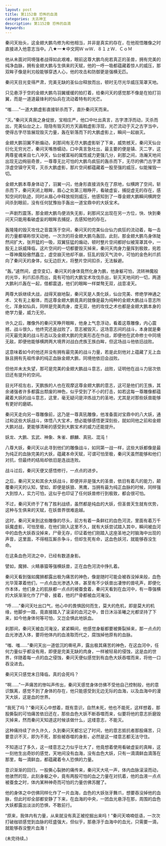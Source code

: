 ```yaml
---
layout: post
title: 第1152章 恐怖的血滴
categories: 太古神王
description: 第1152章 恐怖的血滴
keywords:
---
```


秦问天抬头，这金翅大鹏鸟修为和他相当，并非是真实的存在，在他观悟雕像之时直接进入他意志当中。八★一★中文网Ｗ ｗＷ．８１ｚＷ．ＣｏＭ

他从未面对同境强者战得如此艰难，眼前这尊大鹏鸟宛若真正的圣兽，拥有完美的纯净血脉，拥有金翅大鹏与生俱来的天赋，他的一呼一吸都蕴藏着惊人的威压，那双眸子像是利刃般能够穿透人心，他的攻击和防御更是强横无匹。

秦问天目光变得严肃，完美无缺的圣仙台释放而出，顿时无尽光华威压笼罩天地。

只见悬浮于空的金翅大鹏鸟羽翼缓缓的拍打着，给秦问天的感觉那不像是在拍打羽翼，而是一道道最锋利的仙兵在流动着特有的光芒。

“嗤……”一道大鹏虚影直接斩杀而下，直扑秦问天而来。

“灭。”秦问天真我之身绽放，宝相庄严，他口中吐出真言，古字漂浮而动，灭杀而出，完美仙台之上，隐隐有毁灭的方天画戟虚影浮现，光芒流动于灭之古字当中，使得古字尽皆展现毁灭力量，轰在斩落而下的大鹏虚影上，瞬间一起崩灭。

金翅大鹏羽翼不断煽动，刹那间有无尽大鹏虚影斩了下来，威势撼天，秦问天仙台衍化无穷光芒，秦问天嘴唇蠕动，口中真言急吐出，最主要的便是镇、灭二字，这两尊星魂来自七八冲天，仙台被富裕的属性威力更强几分，刹那之间，浩瀚天地间出现无边绚丽奇景，一尊尊无比可怕的大鹏鸟疯狂的轰杀而下，无尽的佛门古字漂浮虚空镇守天穹，灭杀大鹏虚影，那片空间都蕴藏着一股至强的威压，似能摧毁一切。

金翅大鹏本尊身体动了，羽翼一闪，他身形直接消失在了原地，似横跨了空间，斩杀而下，秦问天闭上眼眸，眉心之处第三眼睁开，看破虚妄，捕捉虚无的存在，感知空间的轨迹，同时从眉心中释放规则威压，他感知到了一尊金翅大鹏瞬间横跨空间杀到眼前，没有任何犹豫抬手轰出一道宝鼎中的大妖宝术。

一声剧烈震荡，那金翅大鹏鸟便消失无影，刹那间又出现在另一方位，快、快到秦问天只能用看破虚妄的眼眸去捕捉，去感知他的存在。

轰隆隆的毁灭攻伐之音震荡于空间，秦问天的完美仙台仙力疯狂的流动着，每一击的力量都堪称惊天动地，一次次的将金翅大鹏鸟轰回，此刻，那金翅大鹏鸟身体陡然间扩大，张开猛的一吸，双翼狂猛的煽动，顿时整片空间都好似被笼罩其中，一股无上妖威降临，这片空间的一切都要毁灭掉来，秦问天肉身力量挥到极致，宛若一尊神魔般傲然矗立，虚空崩灭他却不崩，狂乱的毁灭气流中，可怕的金色利爪抓向了秦问天的身体，似无边巨大，将整片空间扣杀，无法躲避。

“轰。”遽然间，虚空变幻，秦问天的身体竟然化身为鹏，他身躯可怕，流转神魔般的光华，利爪扣杀而出，竟有可怕的大鹏宝术攻伐杀出，斩灭天地间的一切，两道大鹏利爪轰在一起，借都震退，他们的眼眸一样桀骜无双，战意凌天。

两尊大妖继续大战，战得天崩地裂，秦问天是人类化妖，仙台完美、修绝学神通之术、又有无上躯体，而这尊金翅大鹏竟真的就像是最为纯种的金翅大鹏战斗意志所化，浑身如仙兵，同样是完美肉身，度无双，他的攻伐之术也都是金翅大鹏本身的绝学力量，威力无穷。

许久之后，雕像外的秦问天睁开眼眸，他身上气息浮动，看着这尊雕像，内心震撼，战斗很久，他终究还是战败了，意志被毁灭，这场意志间的战斗，本身就是秦问天最完美的战斗形态以及金翅大鹏的完美形态在作战，即便他在武命修士中同境无敌，即便他能够横跨两大境界对战白虎族王族白眸，但这场战斗他依旧战败。

这意味着如今的他还并没有拥有最完美的战斗力量，若是此刻他对上蕴藏了无上血脉且拥有先祖传承的纯正血脉金翅大鹏，同境他依旧会战败。

但他并未太失望，那可是完美的金翅大鹏战斗意志，战败，证明他在战斗力层次依旧还有提升的空间。

目光环视左右，天鹏族的人也在观摩这尊金翅大鹏的意志，这可是他们的王族，其余诸强者许多都露出颓废的神色，似乎受到了不小的打击，如若这每一尊雕像都蕴藏着大妖的战斗意志，这里，毫无疑问是淬炼战力的圣地，尤其是对那些妖兽能够有更好的磨砺。

秦问天走向另一尊雕像前，这乃是一尊真犼雕像，他准备面对宝鼎中的八大妖，通过和这些大妖战斗，体悟八大宝术，想必能够感悟更深刻些，就如同他之前和金翅大鹏对战，更能够清晰的感受到大鹏宝术的威力还能提升。

妖龙、大鹏、玄武、神象、朱雀、麒麟、真犼、混沌！

八尊大妖，秦问天以此寻到他们的雕像战斗，如同第一战一样，这些大妖都像是最为纯正的血脉完美的大妖，蕴藏本命天赋，可谓可怕至极，秦问天虽然能够和他们对抗，但最终的结局却依旧是连战连败。

战斗过后，秦问天便又感悟修行，一点点的进步。

之后，秦问天又和其余大妖战斗，即便并非是强大的圣兽，依旧有着凡的能力，颠覆秦问天的认知，譬如，即便是妖狼、黑鹰，当拥有最为纯正血脉的时候，同样强大到惊人，实力可怕，这似乎也印证了任何妖兽修行到极致，都会很可怕。

不过，秦问天终于了有了胜利战绩，虽然都是纯血的大妖，但圣兽天生就有优势，这种与生俱来的天赋，在妖兽界很难逾越。

这时，秦问天来到这些雕像的尽头，前方有着一条鲜红的血色河流，里面有着万千妖魔虚影，可怕至极，在他们刚入这里不久，就有大妖尝试踏入其中，瞬间被血河中的血色大妖吞没掉来，尸骨无存，印证着他们刚踏入这座圣地之时脑海中出现的声音，这里面，不得相互厮杀争斗，但却生死有命，这血色妖河，就能够吞没生命。

在这条血色河流之中，已经有数道身影。

譬如，魔狮、火睛暴猿等强横妖兽，正在血色河流中挣扎着。

秦问天看到强如魔狮都露出极为痛苦的神色，像是随时可能会被吞没掉来般，血色光华笼罩着他们，一点点血光渗透入体，甚至有不少妖兽出凄惨的兽吼声，即便化作本体，他们身上的肌肤都一点点的被蚕食着，秦问天看到在血河中，有一尊强横的大妖渐渐化作了尸骨，接着，他的尸骨都被血河淹没。

“呼……”秦问天吐出口气，他心中的畏惧因何而生，莫大的危机，即是莫大的机缘，他脚步一踏，竟直接踏入了滚滚的血河之中，昔日沐浴圣曦之光都坚持了下来，如今他身体何等可怕，又岂会惧此地妖血。

刹那间，秦问天被血河淹没，紧紧瞬间，他感觉身躯都要被撕裂掉来，那一点点的血光渗透入体，要将他体内的血液取而代之，腐蚀掉他原有的血脉。

“嗤、嗤……”秦问天出一道低沉的嘶吼声，露出极其痛苦的神色，在这血河中，任何力量似乎都没有用，即便是完美无缺的肉身，一样被轻易的侵蚀，这是血的世界，伴随着每一点的血之侵蚀，秦问天便似感觉到有血色大妖吞噬而来，将他一口吞没进去。

秦问天只感觉末日降临，真的会死吗？

“啊……”一声痛苦的惨叫声传出，秦问天感觉身体仿佛不受他自己控制般，他的意识飘离，感觉不到了身体的存在，他只能感受到无边无际的血海，以及血海中的漫天大妖，这是血的世界。

“我死了吗？”秦问天心中想着，既有意识，自然未死，他也不能死，这样想着，那股撕裂的可怕痛苦依旧还在，那些血色大妖不断吞噬而来，似要将他的意志折磨毁灭掉来，然而秦问天知道这时候该做什么，这缕意志，不能灭。

这种痛持续了许久许久，久到秦问天都忘记了时间，他的意志抵抗者那股痛苦，只要意识不灭，即为不死，那些被吞噬的身影，必然是这一缕意志都无法守住。

不知道过了多久，这一缕意志之力似乎壮大了，他竟想着使用看破虚妄的真眸，这一刻他生出奇妙的感觉，天地间没有血海，没有血色大妖，只有一滴滴鲜血滴落在那里，每一滴鲜血，都蕴藏着令人恐惧的力量。

意识渐渐的回归，一股撕心裂肺的痛传来，秦问天大吼一声，体内血脉滚滚而动，他骇然的现，此刻身躯之中，竟有两股可怕的血之力量在对抗着，他的血液一点点被蚕食之时，体内某种神奇而可怕的力量仿佛苏醒了。

他的身体之中仿佛同样化作了一片血海，血色的大妖张牙舞爪，想要吞没掉他的血脉，但此时却全部都安静了下来，在血海的中央，一团血光悬浮在那，周围的血色大妖都露出淡淡的恐惧，不敢前行。

“原来，我体内有力量，从来就没有真正被挖掘出来吗！”秦问天喃喃低语，一次次打破枷锁感觉到血脉的旺盛强大，但似乎，那悬浮于血海中的血光，只需要一滴，就能够吞没整片血海！

(未完待续。)
